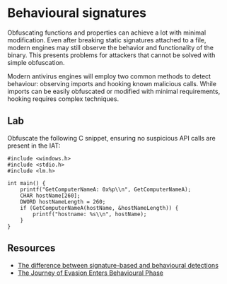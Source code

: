 # Behavioural signatures

Obfuscating functions and properties can achieve a lot with minimal modification. Even after breaking static 
signatures attached to a file, modern engines may still observe the behavior and functionality of the binary. 
This presents problems for attackers that cannot be solved with simple obfuscation.

Modern antivirus engines will employ two common methods to detect behaviour: observing imports and hooking known 
malicious calls. While imports can be easily obfuscated or modified with minimal requirements, hooking requires 
complex techniques.

## Lab

Obfuscate the following C snippet, ensuring no suspicious API calls are present in the IAT:

    #include <windows.h>
    #include <stdio.h>
    #include <lm.h>
    
    int main() {
        printf("GetComputerNameA: 0x%p\\n", GetComputerNameA);
        CHAR hostName[260];
        DWORD hostNameLength = 260;
        if (GetComputerNameA(hostName, &hostNameLength)) {
            printf("hostname: %s\\n", hostName);
        }
    }

## Resources

* [The difference between signature-based and behavioural detections](https://s3cur3th1ssh1t.github.io/Signature_vs_Behaviour/)
* [The Journey of Evasion Enters Behavioural Phase](https://www.virusbulletin.com/virusbulletin/2016/07/journey-evasion-enters-behavioural-phase/)
